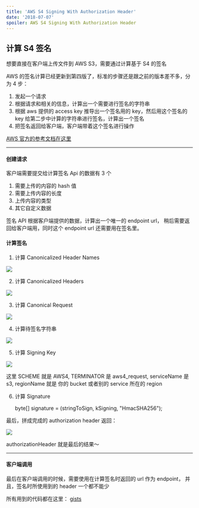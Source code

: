 ```yaml
---
title: 'AWS S4 Signing With Authorization Header'
date: '2018-07-07'
spoiler: AWS S4 Signing With Authorization Header
---
```


## 计算 S4 签名

想要直接在客户端上传文件到 AWS S3，需要通过计算基于 S4 的签名

AWS 的签名计算已经更新到第四版了，标准的步骤还是跟之前的版本差不多，分为 4 步：

1.  发起一个请求
1.  根据请求和相关的信息，计算出一个需要进行签名的字符串
1.  根据 aws 提供的 access key 推导出一个签名用的 key，然后用这个签名的 key 给第二步中计算的字符串进行签名，计算出一个签名
1.  把签名返回给客户端，客户端带着这个签名进行操作

[AWS
官方的参考文档在这里](https://docs.aws.amazon.com/general/latest/gr/signature-version-4.html)

---

#### 创建请求

客户端需要提交给计算签名 Api 的数据有 3 个

1.  需要上传的内容的 hash 值
1.  需要上传内容的长度
1.  上传内容的类型
1.  其它自定义数据

签名 API 根据客户端提供的数据，计算出一个唯一的 endpoint url， 稍后需要返回给客户端用，同时这个 endpoint url 还需要用在签名里。

#### 计算签名

1.  计算 Canonicalized Header Names

![](https://cdn-images-1.medium.com/max/1600/1*XGhOOWr2NJidO3EinTdb1g.png)

2. 计算 Canonicalized Headers

![](https://cdn-images-1.medium.com/max/2000/1*uP31LFBqE1hV3AxMyKCHKw.png)

3. 计算 Canonical Request

![](https://cdn-images-1.medium.com/max/1600/1*tM8i5zHplSHNoIPePbLzOg.png)

4. 计算待签名字符串

![](https://cdn-images-1.medium.com/max/2000/1*lf5SDGh1Cfa3X_0Q04gYiw.png)

5. 计算 Signing Key

![](https://cdn-images-1.medium.com/max/1600/1*Ms18UI2werMOaRQtNSo4dQ.png)

这里 SCHEME 就是 AWS4, TERMINATOR 是 aws4_request, serviceName 是 s3, regionName 就是 你的
bucket 或者别的 service 所在的 region

6. 计算 Signature

   byte[] signature =
   (stringToSign, kSigning, "HmacSHA256");

最后，拼成完成的 authorization header 返回：

![](https://cdn-images-1.medium.com/max/1600/1*wclU8vz3mMJrCRbBQRk4Ng.png)

authorizationHeader 就是最后的结果～

---

#### 客户端调用

最后在客户端调用的时候，需要使用在计算签名时返回的 url 作为 endpoint， 并且，签名时所使用到的 header 一个都不能少

所有用到的代码都在这里：
[gists](https://gist.github.com/jun1st/b5b1f0b0bac37e30f279659a6f091fca)